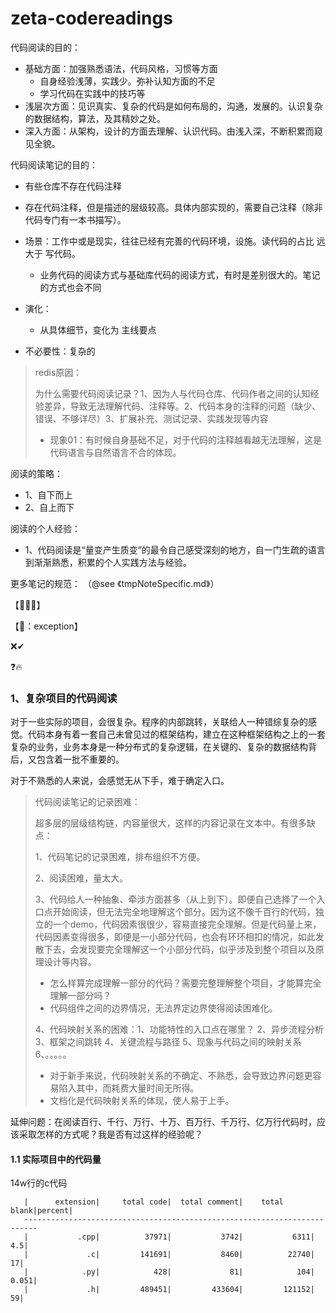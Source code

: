 # zeta-codereadings




代码阅读的目的：

- 基础方面：加强熟悉语法，代码风格，习惯等方面
  - 自身经验浅薄，实践少。弥补认知方面的不足
  - 学习代码在实践中的技巧等
- 浅层次方面：见识真实、复杂的代码是如何布局的，沟通，发展的。认识复杂的数据结构，算法，及其精妙之处。
- 深入方面：从架构，设计的方面去理解、认识代码。由浅入深，不断积累而窥见全貌。

代码阅读笔记的目的：

- 有些仓库不存在代码注释
- 存在代码注释，但是描述的层级较高。具体内部实现的，需要自己注释（除非代码专门有一本书描写）。
- 场景：工作中或是现实，往往已经有完善的代码环境，设施。读代码的占比  远大于  写代码。
  - 业务代码的阅读方式与基础库代码的阅读方式，有时是差别很大的。笔记的方式也会不同

- 演化：
  - 从具体细节，变化为 主线要点
- 不必要性：复杂的


> redis原因：
>
> 为什么需要代码阅读记录？1、因为人与代码仓库、代码作者之间的认知经验差异，导致无法理解代码、注释等。2、代码本身的注释的问题（缺少、错误、不够详尽）3、扩展补充、测试记录、实践发现等内容
>
> - 现象01：有时候自身基础不足，对于代码的注释越看越无法理解，这是代码语言与自然语言不合的体现。

阅读的策略：

- 1、自下而上
- 2、自上而下

阅读的个人经验：

- 1、代码阅读是“量变产生质变”的最令自己感受深刻的地方，自一门生疏的语言到渐渐熟悉，积累的个人实践方法与经验。



更多笔记的规范： （@see 《tmpNoteSpecific.md》）

【🤢🤢🤢】

【🤢：exception】

❌✔

❓🔥

### 1、复杂项目的代码阅读

对于一些实际的项目，会很复杂。程序的内部跳转，关联给人一种错综复杂的感觉。代码本身有着一套自己未曾见过的框架结构，建立在这种框架结构之上的一套复杂的业务，业务本身是一种分布式的复杂逻辑，在关键的、复杂的数据结构背后，又包含着一批不重要的。

对于不熟悉的人来说，会感觉无从下手，难于确定入口。

> 代码阅读笔记的记录困难：
>
> 超多层的层级结构链，内容量很大，这样的内容记录在文本中。有很多缺点：
>
> 1、代码笔记的记录困难，排布组织不方便。
>
> 2、阅读困难，量太大。
>
> 3、代码给人一种抽象、牵涉方面甚多（从上到下）。即便自己选择了一个入口点开始阅读，但无法完全地理解这个部分。因为这不像千百行的代码，独立的一个demo，代码因素很很少，容易直接完全理解。但是代码量上来，代码因素变得很多，即便是一小部分代码，也会有环环相扣的情况，如此发散下去，会发现要完全理解这一个小部分代码，似乎涉及到整个项目以及原理设计等内容。
>
> - 怎么样算完成理解一部分的代码？需要完整理解整个项目，才能算完全理解一部分吗？
> - 代码组件之间的边界情况，无法界定边界使得阅读困难化。
>
> 4、代码映射关系的困难：1、功能特性的入口点在哪里？  2、异步流程分析  3、框架之间跳转  4、关键流程与路径   5、现象与代码之间的映射关系 6、。。。。。
>
> - 对于新手来说，代码映射关系的不确定、不熟悉，会导致边界问题更容易陷入其中，而耗费大量时间无所得。
> - 文档化是代码映射关系的体现，使人易于上手。



延伸问题：在阅读百行、千行、万行、十万、百万行、千万行、亿万行代码时，应该采取怎样的方式呢？我是否有过这样的经验呢？





#### 1.1 实际项目中的代码量

14w行的c代码

```
   |      extension|     total code|  total comment|    total blank|percent|
   -------------------------------------------------------------------------
   |           .cpp|          37971|           3742|           6311|    4.5|
   |             .c|         141691|           8460|          22740|     17|
   |            .py|            428|             81|            104|  0.051|
   |             .h|         489451|         433604|         121152|     59|
```



